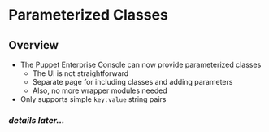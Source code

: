 <!SLIDE>
# Parameterized Classes
## Overview

* The Puppet Enterprise Console can now provide parameterized classes
    * The UI is not straightforward
    * Separate page for including classes and adding parameters
    * Also, no more wrapper modules needed
* Only supports simple `key:value` string pairs

### *details later...*
